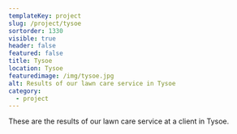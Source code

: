 ```yaml
---
templateKey: project
slug: /project/tysoe
sortorder: 1330
visible: true
header: false
featured: false
title: Tysoe
location: Tysoe
featuredimage: /img/tysoe.jpg
alt: Results of our lawn care service in Tysoe
category:
  - project
---
```

These are the results of our lawn care service at a client in Tysoe.


